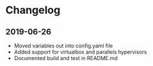 # Changelog

## 2019-06-26

- Moved variables out into config.yaml file
- Added support for virtualbox and parallels hypervisors
- Documented build and test in README.md
